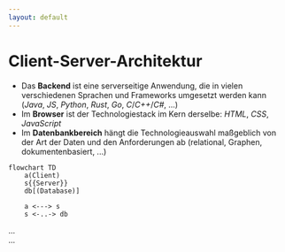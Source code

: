 ```yaml
---
layout: default
---
```


<Footer
    text="🌍 Grundlagen betrieblicher Webanwendungen"
/>

# Client-Server-Architektur <SubHeading text="Technologien"/>

<div class="grid grid-cols-12 gap-6">
<div class="col-span-6">

- Das **Backend** ist eine serverseitige Anwendung, die in vielen verschiedenen Sprachen und Frameworks umgesetzt werden kann (_Java_, _JS_, _Python_, _Rust_, _Go_, _C_/_C++_/_C#_, ...)
- Im **Browser** ist der Technologiestack im Kern derselbe: _HTML_, _CSS_, _JavaScript_
- Im **Datenbankbereich** hängt die Technologieauswahl maßgeblich von der Art der Daten und den Anforderungen ab (relational, Graphen, dokumentenbasiert, ...)

</div>
<div class="col-span-6">

```mermaid
flowchart TD
    a(Client)
    s{{Server}}
    db[(Database)]

    a <---> s
    s <-..-> db
```

</div>
</div>

<div class="i-devicon-html5 text-3xl absolute right-[20rem] top-[5.7rem]"></div>
<div class="i-devicon-css3 text-3xl absolute right-[17rem] top-[5.7rem]"></div>
<div class="i-devicon-javascript text-3xl absolute right-[14rem] top-[5.7rem]"></div>

<div class="i-devicon-javascript text-3xl absolute right-[20rem] top-[14.4rem]"></div>
<div class="i-devicon-java text-3xl absolute right-[17rem] top-[14.4rem]"></div>
<div class="i-devicon-python text-3xl absolute right-[14rem] top-[14.4rem]"></div>
<div class="i-devicon-rust text-3xl absolute right-[11rem] top-[14.4rem]"></div>
<div class="i-devicon-go text-3xl absolute right-[8rem] top-[14.4rem]"></div>
<div class="i-devicon-c text-3xl absolute right-[5rem] top-[14.4rem]"></div>
<div class="text-2xl absolute right-[2rem] top-[14.4rem]">...</div>

<div class="i-devicon-postgresql text-3xl absolute right-[20rem] top-[24.2rem]"></div>
<div class="i-devicon-mysql text-3xl absolute right-[17rem] top-[24.2rem]"></div>
<div class="i-devicon-neo4j text-3xl absolute right-[14rem] top-[24.2rem]"></div>
<div class="i-devicon-firebase text-3xl absolute right-[11rem] top-[24.2rem]"></div>
<div class="text-2xl absolute right-[8rem] top-[24.2rem]">...</div>

<PageNumber/>
